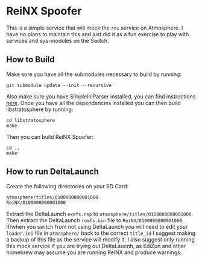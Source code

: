 # ReiNX Spoofer

This is a simple service that will mock the `rnx` service on Atmosphere. I have no plans to maintain this and just did it as a fun exercise to play with services and sys-modules on the Switch.

## How to Build

Make sure you have all the submodules necessary to build by running:

```
git submodule update --init --recursive
```

Also make sure you have SimpleIniParser installed, you can find instructions [here](https://github.com/AtlasNX/SimpleIniParser). Once you have all the dependencies installed you can then build libstratosphere by running:

```
cd libstratosphere
make
```

Then you can build ReiNX Spoofer:

```
cd ..
make
```

## How to run DeltaLaunch

Create the following directories on your SD Card:

```
atmosphere/titles/0100000000001000
ReiNX/0100000000001000
```

Extract the DeltaLaunch `exefs.nsp` to `atmosphere/titles/0100000000001000`. Then extract the DeltaLaunch `romfs.bin` file to `ReiNX/0100000000001000`. If/when you switch from not using DeltaLaunch you will need to edit your `loader.ini` file in `atmosphere/` back to the correct `title_id` I suggest making a backup of this file as the service will modify it. I also suggest only running this mock service if you are trying out DeltaLaucnh, as EdiZon and other homebrew may assume you are running ReiNX and produce warnings.
